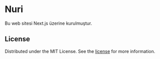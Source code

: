 # Nuri

Bu web sitesi Next.js üzerine kurulmuştur.

## License

Distributed under the MIT License. See the [license](LICENSE.md) for more information.
